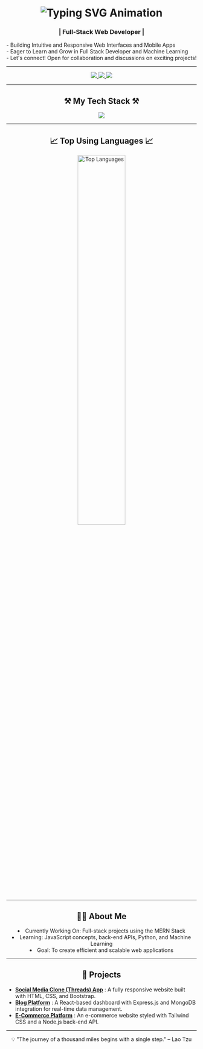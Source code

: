 <h1 align="center">
    <img src="https://readme-typing-svg.herokuapp.com/?font=Righteous&size=35&center=true&vCenter=true&width=500&height=70&duration=4000&lines=Full+Stack+Developer+💻;+I'm+Sarvdx!" alt="Typing SVG Animation" />
</h1>

<h3 align="center">| Full-Stack Web Developer |</h3>

<div align="justify">
     - Building Intuitive and Responsive Web Interfaces and Mobile Apps<br>
     - Eager to Learn and Grow in Full Stack Developer and Machine Learning<br>
     - Let's connect! Open for collaboration and discussions on exciting projects!<br>
</div>

---

<div align="center"> 
  <a href="https://www.linkedin.com/in/azwa-luwu/" target="_blank">
    <img src="https://img.shields.io/badge/-Connect%20on%20LinkedIn-0A66C2?style=for-the-badge&logo=linkedin&logoColor=white" />
  </a>
  <a href="https://www.instagram.com/sarvdx780/" target="_blank">
    <img src="https://img.shields.io/badge/-Follow%20on%20Instagram-E4405F?style=for-the-badge&logo=instagram&logoColor=white" /> 
  </a>
  <a href="mailto:azwaluwu472@gmail.com" target="_blank">
    <img src="https://img.shields.io/badge/-Email%20Me-D14836?style=for-the-badge&logo=gmail&logoColor=white" /> 
  </a>
</div>

---

<h2 align="center">⚒️ My Tech Stack ⚒️</h2>
<div align="center">
    <img src="https://skillicons.dev/icons?i=html,css,tailwind,javascript,typescript,mongodb,express,react,nodejs,nextjs,python,git,vscode" />
</div>

---

<h2 align="center">📈 Top Using Languages 📈</h2>
<div align="center">
  <img src="https://github-readme-stats.vercel.app/api/top-langs/?username=sarvdx&layout=compact&theme=radical" alt="Top Languages" width="50%"/>
</div>

---

<h2 align="center">👨‍💻 About Me</h2>
<div align="center">
    <li>Currently Working On: Full-stack projects using the MERN Stack</li>
    <li>Learning: JavaScript concepts, back-end APIs, Python, and Machine Learning</li>
    <li>Goal: To create efficient and scalable web applications</li>
</div>

---

<h2 align="center">🚀 Projects</h2>
<ul>
  <li><strong><a href="https://github.com/username/project1">Social Media Clone (Threads) App</a></strong> : A fully responsive website built with HTML, CSS, and Bootstrap.</li>
  <li><strong><a href="https://github.com/username/project2">Blog Platform</a></strong>                    : A React-based dashboard with Express.js and MongoDB integration for real-time data management.</li>
  <li><strong><a href="https://github.com/username/project3">E-Commerce Platform</a></strong>              : An e-commerce website styled with Tailwind CSS and a Node.js back-end API.</li>
</ul>

---

<p align="center">
  💡 "The journey of a thousand miles begins with a single step." – Lao Tzu
</p>
